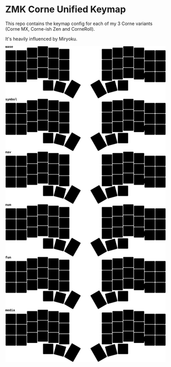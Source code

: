 # ZMK Corne Unified Keymap

This repo contains the keymap config for each of my 3 Corne variants (Corne MX, Corne-ish Zen and CorneRoll).

It's heavily influenced by Miryoku.

![Keymap](keymap-drawer/base.svg)